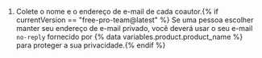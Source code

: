 1. Colete o nome e o endereço de e-mail de cada coautor.{% if currentVersion == "free-pro-team@latest" %} Se uma pessoa escolher manter seu endereço de e-mail privado, você deverá usar o seu e-mail `no-reply` fornecido por {% data variables.product.product_name %} para proteger a sua privacidade.{% endif %}
